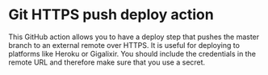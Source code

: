 # Git HTTPS push deploy action

This GitHub action allows you to have a deploy step that pushes the master
branch to an external remote over HTTPS. It is useful for deploying to platforms
like Heroku or Gigalixir. You should include the credentials in the remote URL
and therefore make sure that you use a secret.
